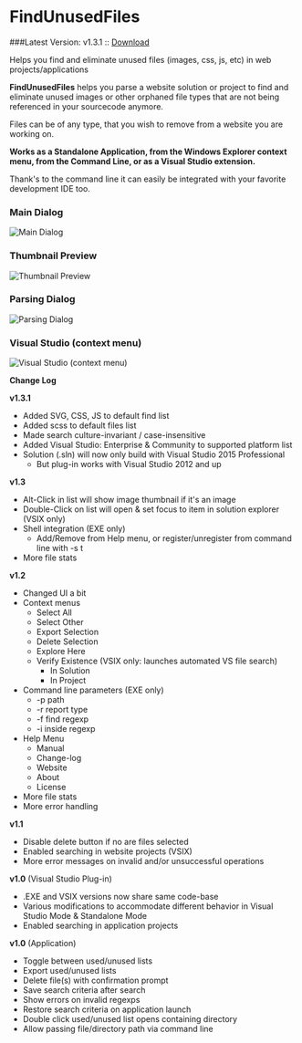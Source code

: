 # FindUnusedFiles

###Latest Version: v1.3.1 :: [Download](https://github.com/itechnology/FindUnusedFiles/tree/master/dist)

Helps you find and eliminate unused files (images, css, js, etc) in web projects/applications

__FindUnusedFiles__ helps you parse a website solution or project to find and eliminate unused images or other orphaned file types that are not being referenced in your sourcecode anymore.

Files can be of any type, that you wish to remove from a website you are working on.

__Works as a Standalone Application, from the Windows Explorer context menu, from the Command Line, or as a Visual Studio extension.__


Thank's to the command line it can easily be integrated with your favorite development IDE too.

### Main Dialog
![Main Dialog](http://itechnology.github.io/FindUnusedFiles/media/findunusedfiles.png)


### Thumbnail Preview
![Thumbnail Preview](http://itechnology.github.io/FindUnusedFiles/media/findunusedfiles-thumb.png)

### Parsing Dialog

![Parsing Dialog](http://itechnology.github.io/FindUnusedFiles/media/findunusedfiles-parse.png)

### Visual Studio (context menu)

![Visual Studio (context menu)](http://itechnology.github.io/FindUnusedFiles/media/findunusedfiles-vs.png)


__Change Log__


__v1.3.1__

* Added SVG, CSS, JS to default find list
* Added scss to default files list
* Made search culture-invariant / case-insensitive
* Added Visual Studio: Enterprise & Community to supported platform list
* Solution (.sln) will now only build with Visual Studio 2015 Professional
    * But plug-in works with Visual Studio 2012 and up


__v1.3__

* Alt-Click in list will show image thumbnail if it's an image
* Double-Click on list will open & set focus to item in solution explorer (VSIX only)
* Shell integration (EXE only)
    * Add/Remove from Help menu, or register/unregister from command line with -s t
* More file stats


__v1.2__

* Changed UI a bit
* Context menus
    * Select All
    * Select Other
    * Export Selection
    * Delete Selection
    * Explore Here
    * Verify Existence (VSIX only: launches automated VS file search)
        * In Solution
        * In Project
* Command line parameters (EXE only)
    * -p path
    * -r report type
    * -f find regexp
    * -i inside regexp
* Help Menu
    * Manual
    * Change-log
    * Website
    * About
    * License
* More file stats
* More error handling


__v1.1__

* Disable delete button if no are files selected
* Enabled searching in website projects (VSIX)
* More error messages on invalid and/or unsuccessful operations


__v1.0__ (Visual Studio Plug-in)

* .EXE and VSIX versions now share same code-base
* Various modifications to accommodate different behavior in Visual Studio Mode & Standalone Mode
* Enabled searching in application projects


__v1.0__ (Application)

* Toggle between used/unused lists
* Export used/unused lists
* Delete file(s) with confirmation prompt
* Save search criteria after search
* Show errors on invalid regexps
* Restore search criteria on application launch
* Double click used/unused list opens containing directory
* Allow passing file/directory path via command line